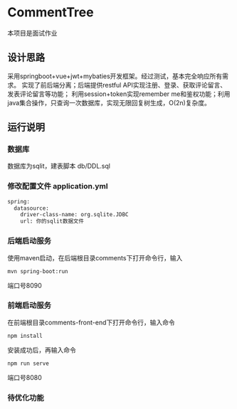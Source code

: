 # CommentTree
  本项目是面试作业
##  设计思路
  采用springboot+vue+jwt+mybaties开发框架。经过测试，基本完全响应所有需求。
实现了前后端分离；后端提供restful API实现注册、登录、获取评论留言、发表评论留言等功能；
利用session+token实现remember me和鉴权功能；利用java集合操作，只查询一次数据库，实现无限回复树生成，O(2n)复杂度。

##  运行说明
### 数据库
数据库为sqlit，建表脚本 db/DDL.sql
### 修改配置文件 application.yml
```xml
spring:
  datasource:
    driver-class-name: org.sqlite.JDBC
    url: 你的sqlit数据文件
```
### 后端启动服务
使用maven启动，在后端根目录comments下打开命令行，输入
```
mvn spring-boot:run
```
端口号8090
### 前端启动服务
在前端根目录comments-front-end下打开命令行，输入命令
```
npm install
```
安装成功后，再输入命令
```
npm run serve
```
端口号8080
### 待优化功能
